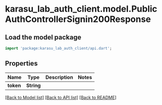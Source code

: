 # karasu_lab_auth_client.model.PublicAuthControllerSignin200Response

## Load the model package
```dart
import 'package:karasu_lab_auth_client/api.dart';
```

## Properties
Name | Type | Description | Notes
------------ | ------------- | ------------- | -------------
**token** | **String** |  | 

[[Back to Model list]](../README.md#documentation-for-models) [[Back to API list]](../README.md#documentation-for-api-endpoints) [[Back to README]](../README.md)


